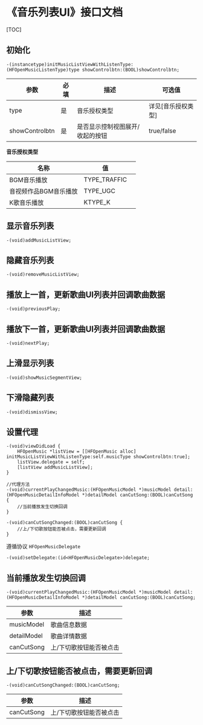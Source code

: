 # 《音乐列表UI》接口文档
[TOC]
## 初始化

```objc
-(instancetype)initMusicListViewWithListenType:(HFOpenMusicListenType)type showControlbtn:(BOOL)showControlbtn;
```
| 参数 | 必填 | 描述 | 可选值 |
|---|---|---|---|
| type | 是 | 音乐授权类型 | 详见[音乐授权类型] |
| showControlbtn | 是 | 是否显示控制视图展开/收起的按钮 | true/false |

**音乐授权类型**

| 名称                  | 值      |      |
| --------------------- | ------- | ---- |
| BGM音乐播放           | TYPE_TRAFFIC |      |
| 音视频作品BGM音乐播放 | TYPE_UGC     |      |
| K歌音乐播放           | KTYPE_K      |      |

## 显示音乐列表
```objc
-(void)addMusicListView;
```
## 隐藏音乐列表
```objc
-(void)removeMusicListView;
```
## 播放上一首，更新歌曲UI列表并回调歌曲数据
```objc
-(void)previousPlay;
```
## 播放下一首，更新歌曲UI列表并回调歌曲数据
```objc
-(void)nextPlay;
```
## 上滑显示列表
```objc
-(void)showMusicSegmentView;
```
## 下滑隐藏列表
```objc
-(void)dismissView;
```
## 设置代理
```objc
-(void)viewDidLoad {
    HFOpenMusic *listView = [[HFOpenMusic alloc] initMusicListViewWithListenType:self.musicType showControlbtn:true];
    listView.delegate = self;
    [listView addMusicListView];
}

//代理方法
-(void)currentPlayChangedMusic:(HFOpenMusicModel *)musicModel detail:(HFOpenMusicDetailInfoModel *)detailModel canCutSong:(BOOL)canCutSong {
    //当前播放发生切换回调
}

-(void)canCutSongChanged:(BOOL)canCutSong {
    //上/下切歌按钮能否被点击，需要更新回调
}

```

遵循协议 `HFOpenMusicDelegate`
```objc
-(void)setDelegate:(id<HFOpenMusicDelegate>)delegate;
```


## 当前播放发生切换回调
```objc
-(void)currentPlayChangedMusic:(HFOpenMusicModel *)musicModel detail:(HFOpenMusicDetailInfoModel *)detailModel canCutSong:(BOOL)canCutSong;
```
| 参数 | 描述 |
|---|---|
| musicModel | 歌曲信息数据 |
| detailModel | 歌曲详情数据 |
| canCutSong | 上/下切歌按钮能否被点击 |


## 上/下切歌按钮能否被点击，需要更新回调
```objc
-(void)canCutSongChanged:(BOOL)canCutSong;
```
| 参数 | 描述 |
|---|---|
| canCutSong | 上/下切歌按钮能否被点击 |
